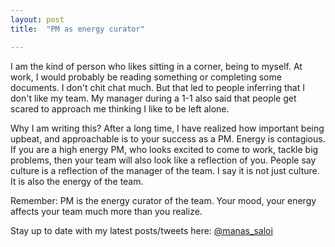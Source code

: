 ```yaml
---
layout: post
title:  "PM as energy curator"

---
```

I am the kind of person who likes sitting in a corner, being to myself. At work, I would probably be reading something or completing some documents. I don't chit chat much. But that led to people inferring that I don't like my team. My manager during a 1-1 also said that people get scared to approach me thinking I like to be left alone.

Why I am writing this? After a long time, I have realized how important being upbeat, and approachable is to your success as a PM. Energy is contagious. If you are a high energy PM, who looks excited to come to work, tackle big problems, then your team will also look like a reflection of you. People say culture is a reflection of the manager of the team. I say it is not just culture. It is also the energy of the team.

Remember: PM is the energy curator of the team. Your mood, your energy affects your team much more than you realize. 

Stay up to date with my latest posts/tweets here: [@manas_saloi](http://twitter.com/manas_saloi)
